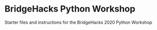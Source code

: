 # BridgeHacks Python Workshop

Starter files and instructions for the BridgeHacks 2020 Python Workshop
